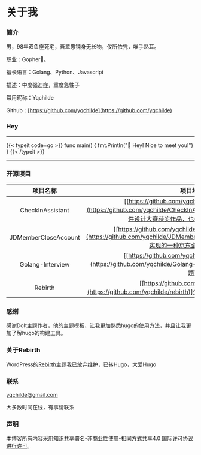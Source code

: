 # 关于我


### 简介

男，98年双鱼座死宅，吾辈愚钝身无长物，仅所依凭，唯手熟耳。

职业：Gopher🐒。

擅长语言：Golang、Python、Javascript

描述：中度强迫症，重度急性子

常用昵称：Yqchilde

Github：[https://github.com/yqchilde](https://github.com/yqchilde)

### Hey

---

{{< typeit code=go >}}
func main() {
    fmt.Println("👋 Hey! Nice to meet you!")
}
{{< /typeit >}}

---

### 开源项目

|       项目名称       |                                                                  项目地址                                                                  |
| :------------------: |:--------------------------------------------------------------------------------------------------------------------------------------:|
|   CheckInAssistant   |  [[https://github.com/yqchilde/CheckInAssistant](https://github.com/yqchilde/CheckInAssistant)]^(🤡是我参加山东省大学生软件设计大赛获奖作品，也是我毕设答辩优秀作品)   |
| JDMemberCloseAccount | [[https://github.com/yqchilde/JDMemberCloseAccount](https://github.com/yqchilde/JDMemberCloseAccount)]^(Python+Selenium实现的一种京东全自动退会方案) |
|   Golang-Interview   |            [[https://github.com/yqchilde/Golang-Interview](https://github.com/yqchilde/Golang-Interview)]^(收集的一些Golang笔试题)             |
|       Rebirth        |                  [[https://github.com/yqchilde/rebirth](https://github.com/yqchilde/rebirth)]^(一款简约优雅响应式WordPress主题)                   |

### 感谢

感谢DoIt主题作者，他的主题模板，让我更加熟悉hugo的使用方法，并且让我更加了解hugo的构建工具。

### 关于Rebirth

WordPress的[Rebirth](https://github.com/yqchilde/rebirth)主题我已放弃维护，已转Hugo，大爱Hugo

### 联系

<yqchilde@gmail.com>

大多数时间在线，有事请联系

### 声明

本博客所有内容采用[知识共享署名-非商业性使用-相同方式共享4.0 国际许可协议进行许可](https://creativecommons.org/licenses/by-nc-sa/4.0/)。

